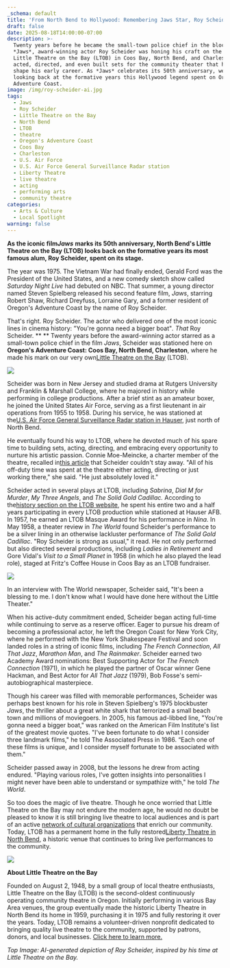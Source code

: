 ```yaml
---
_schema: default
title: 'From North Bend to Hollywood: Remembering Jaws Star, Roy Scheider '
draft: false
date: 2025-08-18T14:00:00-07:00
description: >-
  Twenty years before he became the small-town police chief in the blockbuster
  *Jaws*, award-winning actor Roy Scheider was honing his craft on the stage of
  Little Theatre on the Bay (LTOB) in Coos Bay, North Bend, and Charleston. He
  acted, directed, and even built sets for the community theater that helped
  shape his early career. As *Jaws* celebrates its 50th anniversary, we’re
  looking back at the formative years this Hollywood legend spent on Oregon’s
  Adventure Coast.
image: /img/roy-scheider-ai.jpg
tags:
  - Jaws
  - Roy Scheider
  - Little Theatre on the Bay
  - North Bend
  - LTOB
  - theatre
  - Oregon's Adventure Coast
  - Coos Bay
  - Charleston
  - U.S. Air Force
  - U.S. Air Force General Surveillance Radar station
  - Liberty Theatre
  - live theatre
  - acting
  - performing arts
  - community theatre
categories:
  - Arts & Culture
  - Local Spotlight
warning: false
---
```

**As the iconic film*****Jaws*** **marks its 50th anniversary, North Bend's Little Theatre on the Bay (LTOB) looks back on the formative years its most famous alum, Roy Scheider, spent on its stage.**

The year was 1975. The Vietnam War had finally ended, Gerald Ford was the President of the United States, and a new comedy sketch show called *Saturday Night Live* had debuted on NBC. That summer, a young director named Steven Spielberg released his second feature film, *Jaws*, starring Robert Shaw, Richard Dreyfuss, Lorraine Gary, and a former resident of Oregon's Adventure Coast by the name of Roy Scheider.

That's right. Roy Scheider. The actor who delivered one of the most iconic lines in cinema history: "You're gonna need a bigger boat"*. That* Roy Scheider. ** ** Twenty years before the award-winning actor starred as a small-town police chief in the film *Jaws*, Scheider was stationed here on **Oregon's Adventure Coast: Coos Bay, North Bend, Charleston**, where he made his mark on our very own[<u>Little Theatre on the Bay</u>](https://thelibertytheatre.org/) (LTOB).

![](/img/ltob-roy-scheider-north-bend.png)

Scheider was born in New Jersey and studied drama at Rutgers University and Franklin & Marshall College, where he majored in history while performing in college productions. After a brief stint as an amateur boxer, he joined the United States Air Force, serving as a first lieutenant in air operations from 1955 to 1958. During his service, he was stationed at the[U.S. Air Force General Surveillance Radar station in Hauser,](https://en.wikipedia.org/wiki/North_Bend_Air_Force_Station#:~:text=North%20Bend%20Air%20Force%20Station%20&#40;ADC%20ID%3A%20P%2D12,%2Dnortheast%20of%20Hauser%2C%20Oregon.) just north of North Bend.

He eventually found his way to LTOB, where he devoted much of his spare time to building sets, acting, directing, and embracing every opportunity to nurture his artistic passion. Connie Moe-Meincke, a charter member of the theatre, recalled in[<u>this article</u>](https://theworldlink.com/news/local/jaws-star-scheider-had-acting-connection-to-bay-area/article_c8138edf-2d38-5b24-92a6-7fd5023c762e.html) that Scheider couldn't stay away. "All of his off-duty time was spent at the theatre either acting, directing or just working there," she said. "He just absolutely loved it."

Scheider acted in several plays at LTOB, including *Sabrina*, *Dial M for Murder*, *My Three Angels*, and *The Solid Gold Cadillac.* According to the[<u>history section on the LTOB website</u>](https://thelibertytheatre.org/our-history/), he spent his entire two and a half years participating in every LTOB production while stationed at Hauser AFB. In 1957, he earned an LTOB Masque Award for his performance in *Nina.* In May 1958, a theater review in *The World* found Scheider's performance to be a silver lining in an otherwise lackluster performance of *The Solid Gold Cadillac*. "Roy Scheider is strong as usual," it read. He not only performed but also directed several productions, including *Ladies in Retirement* and Gore Vidal's *Visit to a Small Planet* in 1958 (in which he also played the lead role), staged at Fritz's Coffee House in Coos Bay as an LTOB fundraiser.

![](/img/roy-scheider-north-bend.jpg)

In an interview with The World newspaper, Scheider said, "It's been a blessing to me. I don't know what I would have done here without the Little Theater."

When his active-duty commitment ended, Scheider began acting full-time while continuing to serve as a reserve officer. Eager to pursue his dream of becoming a professional actor, he left the Oregon Coast for New York City, where he performed with the New York Shakespeare Festival and soon landed roles in a string of iconic films, including *The French Connection*, *All That Jazz*, *Marathon Man*, and *The Rainmaker*. Scheider earned two Academy Award nominations: Best Supporting Actor for *The French Connection* (1971), in which he played the partner of Oscar winner Gene Hackman, and Best Actor for *All That Jazz* (1979), Bob Fosse's semi-autobiographical masterpiece.

Though his career was filled with memorable performances, Scheider was perhaps best known for his role in Steven Spielberg's 1975 blockbuster *Jaws*, the thriller about a great white shark that terrorized a small beach town and millions of moviegoers. In 2005, his famous ad-libbed line, "You're gonna need a bigger boat," was ranked on the American Film Institute's list of the greatest movie quotes. "I've been fortunate to do what I consider three landmark films," he told The Associated Press in 1986. “Each one of these films is unique, and I consider myself fortunate to be associated with them."

Scheider passed away in 2008, but the lessons he drew from acting endured. "Playing various roles, I've gotten insights into personalities I might never have been able to understand or sympathize with," he told *The World*.

So too does the magic of live theatre. Though he once worried that Little Theatre on the Bay may not endure the modern age, he would no doubt be pleased to know it is still bringing live theatre to local audiences and is part of an active [network of cultural organizations](https://www.oregonsadventurecoast.com/art-history-culture/) that enrich our community. Today, LTOB has a permanent home in the fully restored[Liberty Theatre in North Bend](https://www.instagram.com/thelibertytheatre/?hl=en), a historic venue that continues to bring live performances to the community.

![](/img/liberty-theatre-roy-scheider-north-bend.jpg)

**About Little Theatre on the Bay**

Founded on August 2, 1948, by a small group of local theatre enthusiasts, Little Theatre on the Bay (LTOB) is the second-oldest continuously operating community theatre in Oregon. Initially performing in various Bay Area venues, the group eventually made the historic Liberty Theatre in North Bend its home in 1959, purchasing it in 1975 and fully restoring it over the years. Today, LTOB remains a volunteer-driven nonprofit dedicated to bringing quality live theatre to the community, supported by patrons, donors, and local businesses. [Click here to learn more.](https://thelibertytheatre.org/)

*Top Image: AI-generated depiction of Roy Scheider, inspired by his time at Little Theatre on the Bay.*